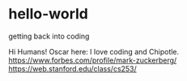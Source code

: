 # hello-world
getting back into coding

Hi Humans!
Oscar here: I love coding and Chipotle.
https://www.forbes.com/profile/mark-zuckerberg/
https://web.stanford.edu/class/cs253/
